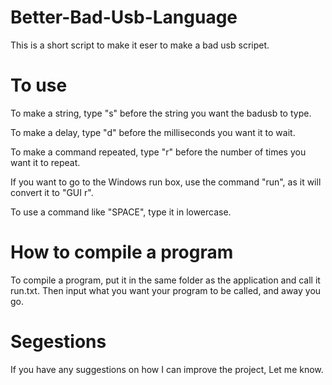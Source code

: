 # Better-Bad-Usb-Language
This is a short script to make it eser to make a bad usb scripet.

# To use

To make a string, type "s" before the string you want the badusb to type.


To make a delay, type "d" before the milliseconds you want it to wait.


To make a command repeated, type "r" before the number of times you want it to repeat.


If you want to go to the Windows run box, use the command "run", as it will convert it to "GUI r".


To use a command like "SPACE", type it in lowercase.

# How to compile a program


To compile a program, put it in the same folder as the application and call it run.txt. Then input what you want your program to be called, and away you go. 


# Segestions

If you have any suggestions on how I can improve the project, Let me know.
